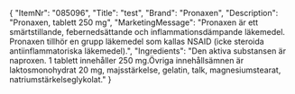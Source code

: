 {
  "ItemNr": "085096",
  "Title": "test",
  "Brand": "Pronaxen",
  "Description": "Pronaxen, tablett 250 mg",
  "MarketingMessage": "Pronaxen är ett smärtstillande, febernedsättande och inflammationsdämpande läkemedel. Pronaxen tillhör en grupp läkemedel som kallas NSAID (icke steroida antiinflammatoriska läkemedel).",
  "Ingredients": "Den aktiva substansen är naproxen. 1 tablett innehåller 250 mg.Övriga innehållsämnen är laktosmonohydrat 20 mg, majsstärkelse, gelatin, talk, magnesiumstearat, natriumstärkelseglykolat."
}